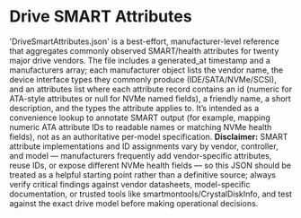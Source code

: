 # Drive SMART Attributes
 'DriveSmartAttributes.json' is a best-effort, manufacturer-level reference that aggregates commonly observed SMART/health attributes for twenty major drive vendors. The file includes a generated_at timestamp and a manufacturers array; each manufacturer object lists the vendor name, the device interface types they commonly produce (IDE/SATA/NVMe/SCSI), and an attributes list where each attribute record contains an id (numeric for ATA-style attributes or null for NVMe named fields), a friendly name, a short description, and the types the attribute applies to. It’s intended as a convenience lookup to annotate SMART output (for example, mapping numeric ATA attribute IDs to readable names or matching NVMe health fields), not as an authoritative per-model specification.
 **Disclaimer:** SMART attribute implementations and ID assignments vary by vendor, controller, and model — manufacturers frequently add vendor-specific attributes, reuse IDs, or expose different NVMe health fields — so this JSON should be treated as a helpful starting point rather than a definitive source; always verify critical findings against vendor datasheets, model-specific documentation, or trusted tools like smartmontools/CrystalDiskInfo, and test against the exact drive model before making operational decisions.
